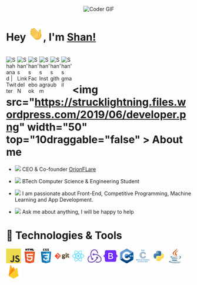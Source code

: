 <p align="center">

  <img src="https://media.giphy.com/media/SWoSkN6DxTszqIKEqv/giphy.gif" alt="Coder GIF" width="500" height="400">
  
</p>


# Hey <img src="https://github.com/shahanadvs/shahanadvs/blob/master/wave.gif" width="40px">, I'm [Shan!](https://github.com/shahanadvs) 

<br/>
<a href="https://twitter.com/shahanad_vs">
  <img align="left" alt="Shahanad | Twitter" width="30px" src="https://image.flaticon.com/icons/svg/2111/2111703.svg" draggable="false" />
</a>
<a href="https://www.linkedin.com/in/shahanadvs/">
  <img align="left" alt="Shan's LinkdeIN" width="30px" src="https://image.flaticon.com/icons/svg/2111/2111465.svg" draggable="false" />
</a>
<a href="https://www.facebook.com/shahanadv">
  <img align="left" alt="Shan's Facebook" width="30px" src="https://image.flaticon.com/icons/svg/2111/2111342.svg" draggable="false" />
</a>
<a href="https://www.instagram.com/shahanad_vs/">
  <img align="left" alt="Shan's Instagram" width="30px" src="https://image.flaticon.com/icons/svg/2111/2111421.svg" draggable="false" />
</a>
<a href="https://github.com/shahanadvs">
  <img align="left" alt="Shan's github" width="30px" src="https://image.flaticon.com/icons/svg/2111/2111432.svg" draggable="false" />
</a>
<a href="shahanadvs@gmail.com">
  <img align="left" alt="Shan's gmail" width="30px" src="https://image.flaticon.com/icons/svg/732/732200.svg" draggable="false" />
</a>





<br />
<br />

# <img src="https://strucklightning.files.wordpress.com/2019/06/developer.png" width="50" top="10draggable="false" > About me

- <img src="https://avatars1.githubusercontent.com/u/69089538?s=200&v=4" width="25" draggable="false"> CEO & Co-founder <a href="http://www.orionflare.com/"> OrionFLare </a>

- <img src="https://images.static-collegedunia.com/public/college_data/images/logos/1416661505logo123.jpg" width="25" draggable="false"> BTech Computer Science & Engineering Student  <a href="http://mesce.ac.in"></a>

- <img src="https://image.flaticon.com/icons/svg/888/888954.svg" width="25" draggable="false"> I am passionate about Front-End, Competitive Programming, Machine Learning and App Development.

- <img src="https://image.flaticon.com/icons/svg/3094/3094869.svg" width="25" draggable="false"> Ask me about anything, I will be happy to help




# 🔧 Technologies & Tools

<code><img height="40" src="https://raw.githubusercontent.com/github/explore/80688e429a7d4ef2fca1e82350fe8e3517d3494d/topics/javascript/javascript.png"></code>
<code><img height="40" src="https://raw.githubusercontent.com/github/explore/80688e429a7d4ef2fca1e82350fe8e3517d3494d/topics/html/html.png"></code>
<code><img height="40" src="https://raw.githubusercontent.com/github/explore/80688e429a7d4ef2fca1e82350fe8e3517d3494d/topics/css/css.png"></code>
<code><img height="40" src="https://raw.githubusercontent.com/github/explore/80688e429a7d4ef2fca1e82350fe8e3517d3494d/topics/git/git.png"></code>
<code><img height="40" src="https://raw.githubusercontent.com/github/explore/80688e429a7d4ef2fca1e82350fe8e3517d3494d/topics/react/react.png"></code>
<code><img height="40" src="https://raw.githubusercontent.com/github/explore/80688e429a7d4ef2fca1e82350fe8e3517d3494d/topics/redux/redux.png"></code>
<img src="https://raw.githubusercontent.com/devicons/devicon/master/icons/bootstrap/bootstrap-plain.svg" alt="bootstrap" width="40" height="40" />
<code><img height="40" src="https://raw.githubusercontent.com/github/explore/80688e429a7d4ef2fca1e82350fe8e3517d3494d/topics/cpp/cpp.png"></code>
<code><img height="40" src="https://raw.githubusercontent.com/github/explore/80688e429a7d4ef2fca1e82350fe8e3517d3494d/topics/c/c.png"></code>
<code><img height="40" src="https://raw.githubusercontent.com/github/explore/80688e429a7d4ef2fca1e82350fe8e3517d3494d/topics/python/python.png"></code>
<code><img height="40" src="https://raw.githubusercontent.com/github/explore/80688e429a7d4ef2fca1e82350fe8e3517d3494d/topics/java/java.png"></code>
<code><img height="40" src="https://raw.githubusercontent.com/github/explore/80688e429a7d4ef2fca1e82350fe8e3517d3494d/topics/firebase/firebase.png"></code>


